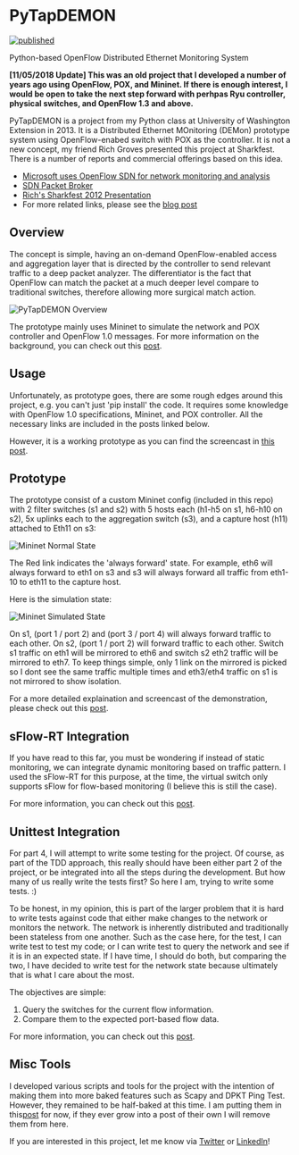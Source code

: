 PyTapDEMON
==========

[![published](https://static.production.devnetcloud.com/codeexchange/assets/images/devnet-published.svg)](https://developer.cisco.com/codeexchange/github/repo/ericchou-python/PyTapDEMON)

Python-based OpenFlow Distributed Ethernet Monitoring System

**[11/05/2018 Update] This was an old project that I developed a number of years ago using OpenFlow, POX, and Mininet. If there is enough interest, I would be open to take the next step forward with perhpas Ryu controller, physical switches, and OpenFlow 1.3 and above.**

PyTapDEMON is a project from my Python class at University of Washington Extension in 2013. It is a Distributed Ethernet MOnitoring (DEMon) prototype system using OpenFlow-enabed switch with POX as the controller. It is not a new concept, my friend Rich Groves presented this project at Sharkfest. There is a number of reports and commercial offerings based on this idea. 

* [Microsoft uses OpenFlow SDN for network monitoring and analysis](https://searchsdn.techtarget.com/news/2240181908/Microsoft-uses-OpenFlow-SDN-for-network-monitoring-and-analysis)
* [SDN Packet Broker](https://blog.sflow.com/2013/04/sdn-packet-broker.html)
* [Rich's Sharkfest 2012 Presentation](https://sharkfestus.wireshark.org/sharkfest.12/presentations/A-4_Leveraging_Openflow_to_create_a_Large_Scale_and_Cost_Effective_Packet_Capture_Network.pdf)
* For more related links, please see the [blog post](http://blog.pythonicneteng.com/2013/04/introducing-pytapdemon.html)

## Overview

The concept is simple, having an on-demand OpenFlow-enabled access and aggregation layer that is directed by the controller to send relevant traffic to a deep packet analyzer. The differentiator is the fact that OpenFlow can match the packet at a much deeper level compare to traditional switches, therefore allowing more surgical match action. 

![PyTapDEMON Overview](https://github.com/ericchou-python/PyTapDEMON/blob/master/Graphs/Overview.png "PyTapDEMON Overview")

The prototype mainly uses Mininet to simulate the network and POX controller and OpenFlow 1.0 messages. For more information on the background, you can check out this [post](http://blog.pythonicneteng.com/2013/04/introducing-pytapdemon.html). 

## Usage

Unfortunately, as prototype goes, there are some rough edges around this project, e.g. you can't just 'pip install' the code. It requires some knowledge with OpenFlow 1.0 specifications, Mininet, and POX controller. All the necessary links are included in the posts linked below. 

However, it is a working prototype as you can find the screencast in [this post](http://blog.pythonicneteng.com/2013/04/pytapdemon-part-2-prototype.html). 

## Prototype

The prototype consist of a custom Mininet config (included in this repo) with 2 filter switches (s1 and s2) with 5 hosts each (h1-h5 on s1, h6-h10 on s2), 5x uplinks each to the aggregation switch (s3), and a capture host (h11) attached to Eth11 on s3: 

![Mininet Normal State](https://github.com/ericchou-python/PyTapDEMON/blob/master/Graphs/PyTapDEMON_Original.gv.png)

The Red link indicates the 'always forward' state. For example, eth6 will always forward to eth1 on s3 and s3 will always forward all traffic from eth1-10 to eth11 to the capture host.

Here is the simulation state:

![Mininet Simulated State](https://github.com/ericchou-python/PyTapDEMON/blob/master/Graphs/PyTapDEMON_Simulate.gv.png)

On s1, (port 1 / port 2) and (port 3 / port 4) will always forward traffic to each other. On s2, (port 1 / port 2) will forward traffic to each other. Switch s1 traffic on eth1 will be mirrored to eth6 and switch s2 eth2 traffic will be mirrored to eth7. To keep things simple, only 1 link on the mirrored is picked so I dont see the same traffic multiple times and eth3/eth4 traffic on s1 is not mirrored to show isolation.

For a more detailed explaination and screencast of the demonstration, please check out this [post](http://blog.pythonicneteng.com/2013/04/pytapdemon-part-2-prototype.html).

## sFlow-RT Integration

If you have read to this far, you must be wondering if instead of static monitoring, we can integrate dynamic monitoring based on traffic pattern. I used the sFlow-RT for this purpose, at the time, the virtual switch only supports sFlow for flow-based monitoring (I believe this is still the case). 

For more information, you can check out this [post](http://blog.pythonicneteng.com/2013/05/pytapdemon-part-3-pro-active-monitoring.html).

## Unittest Integration

For part 4, I will attempt to write some testing for the project. Of course, as part of the TDD approach, this really should have been either part 2 of the project, or be integrated into all the steps during the development. But how many of us really write the tests first? So here I am, trying to write some tests. :)

To be honest, in my opinion, this is part of the larger problem that it is hard to write tests against code that either make changes to the network or monitors the network. The network is inherently distributed and traditionally been stateless from one another. Such as the case here, for the test, I can write test to test my code; or I can write test to query the network and see if it is in an expected state. If I have time, I should do both, but comparing the two, I have decided to write test for the network state because ultimately that is what I care about the most. 

The objectives are simple: 

1. Query the switches for the current flow information. 
2. Compare them to the expected port-based flow data. 

For more information, you can check out this [post](http://blog.pythonicneteng.com/2013/05/pytapdemon-part-4-unittest-for-your.html).

## Misc Tools

I developed various scripts and tools for the project with the intention of making them into more baked features such as Scapy and DPKT Ping Test. However, they remained to be half-baked at this time. I am putting them in this[post](http://blog.pythonicneteng.com/2013/05/pytapdemon-part-5-misc-tools.html) for now, if they ever grow into a post of their own I will remove them from here.

If you are interested in this project, let me know via [Twitter](https://twitter.com/ericchou?lang=en) or [LinkedIn](https://www.linkedin.com/in/choueric/)!


